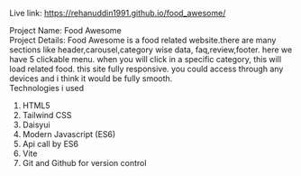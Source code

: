 Live link: https://rehanuddin1991.github.io/food_awesome/  <br/>

Project Name: Food Awesome <br/>
Project Details: Food Awesome is a food related website.there are many sections like header,carousel,category wise data, faq,review,footer. here we 
have 5 clickable menu. when you will click in a specific category, this will load related food. this site fully responsive. you could access through any devices and i think it would be fully smooth.
 <br/>
Technologies i used
1) HTML5
2) Tailwind CSS
3) Daisyui
4) Modern Javascript (ES6)
5) Api call by ES6
6) Vite
7) Git and Github for version control  
